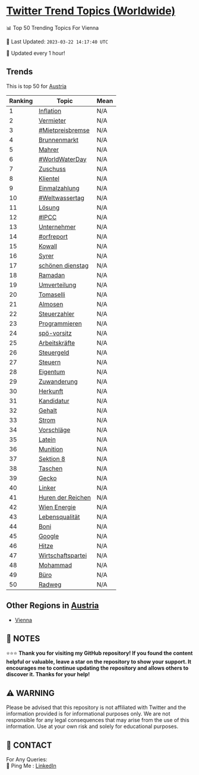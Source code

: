 [Twitter Trend Topics (Worldwide)](https://github.com/ErcinDedeoglu/Twitter-Trend-Topics)
==========


📊 Top 50 Trending Topics For Vienna

📆 Last Updated: `2023-03-22 14:17:40 UTC`

🔧 Updated every 1 hour!


## Trends

This is top 50 for [Austria](</Austria>)

| Ranking | Topic | Mean |
| ------- | ------------ | ------------ |
| 1 | [Inflation](http://twitter.com/search?q=Inflation) | N/A |
| 2 | [Vermieter](http://twitter.com/search?q=Vermieter) | N/A |
| 3 | [#Mietpreisbremse](http://twitter.com/search?q=%23Mietpreisbremse) | N/A |
| 4 | [Brunnenmarkt](http://twitter.com/search?q=Brunnenmarkt) | N/A |
| 5 | [Mahrer](http://twitter.com/search?q=Mahrer) | N/A |
| 6 | [#WorldWaterDay](http://twitter.com/search?q=%23WorldWaterDay) | N/A |
| 7 | [Zuschuss](http://twitter.com/search?q=Zuschuss) | N/A |
| 8 | [Klientel](http://twitter.com/search?q=Klientel) | N/A |
| 9 | [Einmalzahlung](http://twitter.com/search?q=Einmalzahlung) | N/A |
| 10 | [#Weltwassertag](http://twitter.com/search?q=%23Weltwassertag) | N/A |
| 11 | [Lösung](http://twitter.com/search?q=L%c3%b6sung) | N/A |
| 12 | [#IPCC](http://twitter.com/search?q=%23IPCC) | N/A |
| 13 | [Unternehmer](http://twitter.com/search?q=Unternehmer) | N/A |
| 14 | [#orfreport](http://twitter.com/search?q=%23orfreport) | N/A |
| 15 | [Kowall](http://twitter.com/search?q=Kowall) | N/A |
| 16 | [Syrer](http://twitter.com/search?q=Syrer) | N/A |
| 17 | [schönen dienstag](http://twitter.com/search?q=sch%c3%b6nen+dienstag) | N/A |
| 18 | [Ramadan](http://twitter.com/search?q=Ramadan) | N/A |
| 19 | [Umverteilung](http://twitter.com/search?q=Umverteilung) | N/A |
| 20 | [Tomaselli](http://twitter.com/search?q=Tomaselli) | N/A |
| 21 | [Almosen](http://twitter.com/search?q=Almosen) | N/A |
| 22 | [Steuerzahler](http://twitter.com/search?q=Steuerzahler) | N/A |
| 23 | [Programmieren](http://twitter.com/search?q=Programmieren) | N/A |
| 24 | [spö-vorsitz](http://twitter.com/search?q=sp%c3%b6-vorsitz) | N/A |
| 25 | [Arbeitskräfte](http://twitter.com/search?q=Arbeitskr%c3%a4fte) | N/A |
| 26 | [Steuergeld](http://twitter.com/search?q=Steuergeld) | N/A |
| 27 | [Steuern](http://twitter.com/search?q=Steuern) | N/A |
| 28 | [Eigentum](http://twitter.com/search?q=Eigentum) | N/A |
| 29 | [Zuwanderung](http://twitter.com/search?q=Zuwanderung) | N/A |
| 30 | [Herkunft](http://twitter.com/search?q=Herkunft) | N/A |
| 31 | [Kandidatur](http://twitter.com/search?q=Kandidatur) | N/A |
| 32 | [Gehalt](http://twitter.com/search?q=Gehalt) | N/A |
| 33 | [Strom](http://twitter.com/search?q=Strom) | N/A |
| 34 | [Vorschläge](http://twitter.com/search?q=Vorschl%c3%a4ge) | N/A |
| 35 | [Latein](http://twitter.com/search?q=Latein) | N/A |
| 36 | [Munition](http://twitter.com/search?q=Munition) | N/A |
| 37 | [Sektion 8](http://twitter.com/search?q=Sektion+8) | N/A |
| 38 | [Taschen](http://twitter.com/search?q=Taschen) | N/A |
| 39 | [Gecko](http://twitter.com/search?q=Gecko) | N/A |
| 40 | [Linker](http://twitter.com/search?q=Linker) | N/A |
| 41 | [Huren der Reichen](http://twitter.com/search?q=Huren+der+Reichen) | N/A |
| 42 | [Wien Energie](http://twitter.com/search?q=Wien+Energie) | N/A |
| 43 | [Lebensqualität](http://twitter.com/search?q=Lebensqualit%c3%a4t) | N/A |
| 44 | [Boni](http://twitter.com/search?q=Boni) | N/A |
| 45 | [Google](http://twitter.com/search?q=Google) | N/A |
| 46 | [Hitze](http://twitter.com/search?q=Hitze) | N/A |
| 47 | [Wirtschaftspartei](http://twitter.com/search?q=Wirtschaftspartei) | N/A |
| 48 | [Mohammad](http://twitter.com/search?q=Mohammad) | N/A |
| 49 | [Büro](http://twitter.com/search?q=B%c3%bcro) | N/A |
| 50 | [Radweg](http://twitter.com/search?q=Radweg) | N/A |



## Other Regions in [Austria](</Austria>)

* [Vienna](</Austria/Vienna.md>)



## 📝 NOTES

⭐⭐⭐ **Thank you for visiting my GitHub repository! If you found the content helpful or valuable, leave a star on the repository to show your support. It encourages me to continue updating the repository and allows others to discover it. Thanks for your help!**


## ⚠️ WARNING

Please be advised that this repository is not affiliated with Twitter and the information provided is for informational purposes only. We are not responsible for any legal consequences that may arise from the use of this information. Use at your own risk and solely for educational purposes.


## 📨 CONTACT

 For Any Queries:  
            🏓 Ping Me : [LinkedIn](https://www.linkedin.com/in/ercindedeoglu/)
